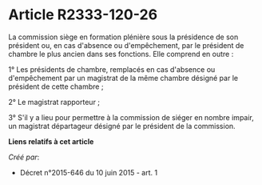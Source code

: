 # Article R2333-120-26

La commission siège en formation plénière sous la présidence de son président ou, en cas d'absence ou d'empêchement, par le
président de chambre le plus ancien dans ses fonctions. Elle comprend en outre :

1° Les présidents de chambre, remplacés en cas d'absence ou d'empêchement par un magistrat de la même chambre désigné par le
président de cette chambre ;

2° Le magistrat rapporteur ;

3° S'il y a lieu pour permettre à la commission de siéger en nombre impair, un magistrat départageur désigné par le président
de la commission.

**Liens relatifs à cet article**

_Créé par_:

  - Décret n°2015-646 du 10 juin 2015 - art. 1
